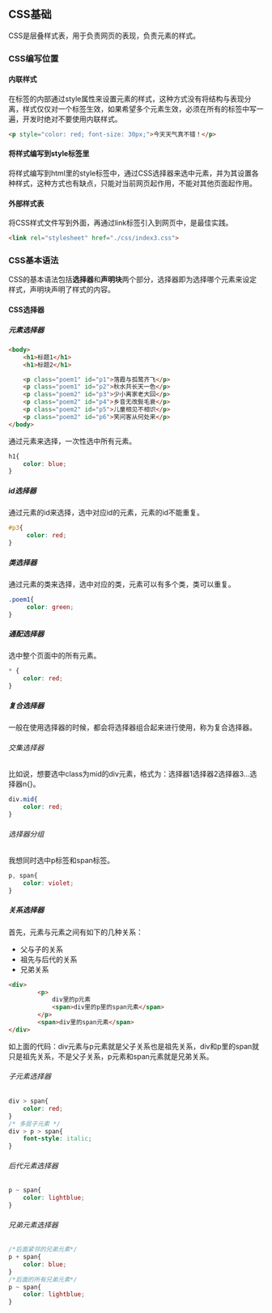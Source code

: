 ## CSS基础

CSS是层叠样式表，用于负责网页的表现，负责元素的样式。

### CSS编写位置

#### 内联样式

在标签的内部通过style属性来设置元素的样式，这种方式没有将结构与表现分离，样式仅仅对一个标签生效，如果希望多个元素生效，必须在所有的标签中写一遍，开发时绝对不要使用内联样式。

```html
<p style="color: red; font-size: 30px;">今天天气真不错！</p>
```

#### 将样式编写到style标签里

将样式编写到html里的style标签中，通过CSS选择器来选中元素，并为其设置各种样式，这种方式也有缺点，只能对当前网页起作用，不能对其他页面起作用。

#### 外部样式表

将CSS样式文件写到外面，再通过link标签引入到网页中，是最佳实践。

```html
<link rel="stylesheet" href="./css/index3.css">
```

### CSS基本语法

CSS的基本语法包括**选择器**和**声明块**两个部分，选择器即为选择哪个元素来设定样式，声明块声明了样式的内容。

#### CSS选择器

##### 元素选择器

```html
<body>
    <h1>标题1</h1>
    <h1>标题2</h1>

    <p class="poem1" id="p1">落霞与孤鹜齐飞</p>
    <p class="poem1" id="p2">秋水共长天一色</p>
    <p class="poem2" id="p3">少小离家老大回</p>
    <p class="poem2" id="p4">乡音无改鬓毛衰</p>
    <p class="poem2" id="p5">儿童相见不相识</p>
    <p class="poem2" id="p6">笑问客从何处来</p>
</body>
```

通过元素来选择，一次性选中所有元素。

```css
h1{
    color: blue;
}
```

##### id选择器

通过元素的id来选择，选中对应id的元素，元素的id不能重复。

```css
#p3{
     color: red;
}
```

##### 类选择器

通过元素的类来选择，选中对应的类，元素可以有多个类，类可以重复。

```css
.poem1{
     color: green;
}
```

##### 通配选择器

选中整个页面中的所有元素。

```css
* {
    color: red;
}
```

##### 复合选择器

一般在使用选择器的时候，都会将选择器组合起来进行使用，称为复合选择器。

###### 交集选择器

比如说，想要选中class为mid的div元素，格式为：选择器1选择器2选择器3...选择器n{}。

```css
div.mid{
	color: red;
}
```

###### 选择器分组

我想同时选中p标签和span标签。

```css
p, span{
	color: violet;
}
```

##### 关系选择器

首先，元素与元素之间有如下的几种关系：

- 父与子的关系
- 祖先与后代的关系
- 兄弟关系

```html
<div>
        <p>
            div里的p元素
            <span>div里的p里的span元素</span>
        </p>
        <span>div里的span元素</span>
</div>
```

如上面的代码：div元素与p元素就是父子关系也是祖先关系，div和p里的span就只是祖先关系，不是父子关系，p元素和span元素就是兄弟关系。

###### 子元素选择器

```css
div > span{
	color: red;
}
/* 多层子元素 */
div > p > span{
	font-style: italic;
}
```

###### 后代元素选择器

```css
p ~ span{
	color: lightblue;
}
```

###### 兄弟元素选择器

```css
/*后面紧邻的兄弟元素*/
p + span{
	color: blue;
}
/*后面的所有兄弟元素*/
p ~ span{
	color: lightblue;
}      
```


